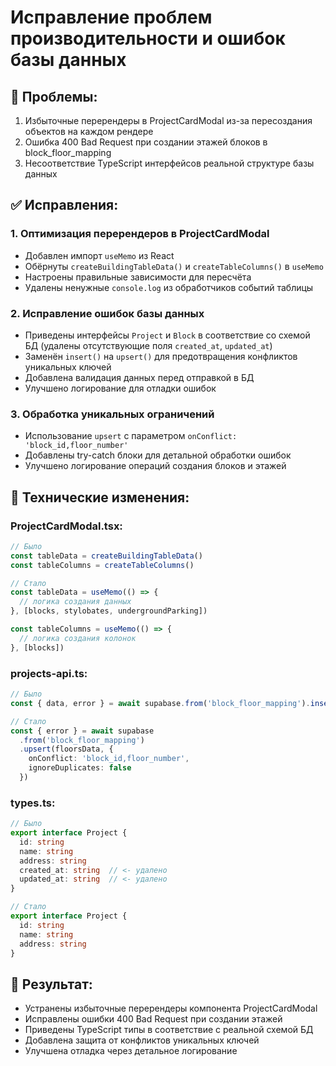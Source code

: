 # Исправление проблем производительности и ошибок базы данных

## 🐛 **Проблемы:**
1. Избыточные перерендеры в ProjectCardModal из-за пересоздания объектов на каждом рендере
2. Ошибка 400 Bad Request при создании этажей блоков в block_floor_mapping
3. Несоответствие TypeScript интерфейсов реальной структуре базы данных

## ✅ **Исправления:**

### 1. Оптимизация перерендеров в ProjectCardModal
- Добавлен импорт `useMemo` из React
- Обёрнуты `createBuildingTableData()` и `createTableColumns()` в `useMemo`
- Настроены правильные зависимости для пересчёта
- Удалены ненужные `console.log` из обработчиков событий таблицы

### 2. Исправление ошибок базы данных
- Приведены интерфейсы `Project` и `Block` в соответствие со схемой БД (удалены отсутствующие поля `created_at`, `updated_at`)
- Заменён `insert()` на `upsert()` для предотвращения конфликтов уникальных ключей
- Добавлена валидация данных перед отправкой в БД
- Улучшено логирование для отладки ошибок

### 3. Обработка уникальных ограничений
- Использование `upsert` с параметром `onConflict: 'block_id,floor_number'`
- Добавлены try-catch блоки для детальной обработки ошибок
- Улучшено логирование операций создания блоков и этажей

## 🔧 **Технические изменения:**

### ProjectCardModal.tsx:
```typescript
// Было
const tableData = createBuildingTableData()
const tableColumns = createTableColumns()

// Стало
const tableData = useMemo(() => {
  // логика создания данных
}, [blocks, stylobates, undergroundParking])

const tableColumns = useMemo(() => {
  // логика создания колонок
}, [blocks])
```

### projects-api.ts:
```typescript
// Было
const { data, error } = await supabase.from('block_floor_mapping').insert(floorsData).select()

// Стало
const { error } = await supabase
  .from('block_floor_mapping')
  .upsert(floorsData, {
    onConflict: 'block_id,floor_number',
    ignoreDuplicates: false
  })
```

### types.ts:
```typescript
// Было
export interface Project {
  id: string
  name: string
  address: string
  created_at: string  // <- удалено
  updated_at: string  // <- удалено
}

// Стало
export interface Project {
  id: string
  name: string
  address: string
}
```

## 🧪 **Результат:**
- Устранены избыточные перерендеры компонента ProjectCardModal
- Исправлены ошибки 400 Bad Request при создании этажей
- Приведены TypeScript типы в соответствие с реальной схемой БД
- Добавлена защита от конфликтов уникальных ключей
- Улучшена отладка через детальное логирование